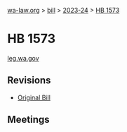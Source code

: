 [wa-law.org](/) > [bill](/bill/) > [2023-24](/bill/2023-24/) > [HB 1573](/bill/2023-24/hb/1573/)

# HB 1573
[leg.wa.gov](https://app.leg.wa.gov/billsummary?BillNumber=1573&Year=2023&Initiative=false)

## Revisions
* [Original Bill](1/)

## Meetings